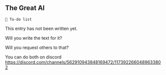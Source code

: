 ## The Great AI

`📃 To-do list`

This entry has not been written yet.

Will you write the text for it?

Will you request others to that?

You can do both on discord https://discord.com/channels/562910943848169472/1173922660489633802
<!---
tag: todo
keywords:  
aliases: The Algorithms
-->